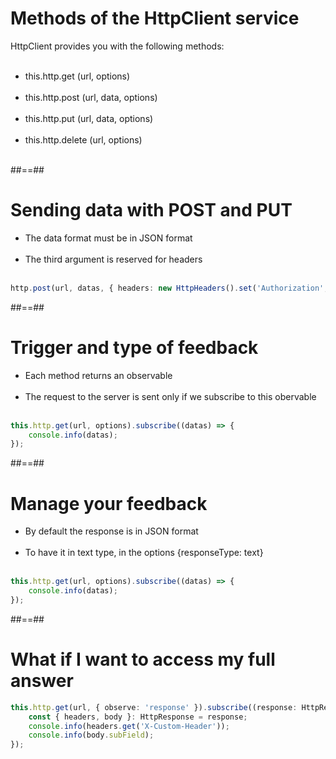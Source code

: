 <!-- .slide -->

# Methods of the HttpClient service

HttpClient provides you with the following methods: <br> <br>

-   this.http.get (url, options) <br> <br>
-   this.http.post (url, data, options) <br> <br>
-   this.http.put (url, data, options) <br> <br>
-   this.http.delete (url, options) <br> <br>

##==##

<!-- .slide: class="with-code inconsolata" -->

# Sending data with POST and PUT

-   The data format must be in JSON format <br> <br>
-   The third argument is reserved for headers <br> <br>

```typescript
http.post(url, datas, { headers: new HttpHeaders().set('Authorization', 'my-auth-token') });
```

<!-- .element: class="big-code" -->

##==##

<!-- .slide: class="with-code inconsolata" -->

# Trigger and type of feedback

-   Each method returns an observable <br> <br>
-   The request to the server is sent only if we subscribe to this obervable <br> <br>

```typescript
this.http.get(url, options).subscribe((datas) => {
    console.info(datas);
});
```

<!-- .element: class="big-code" -->

##==##

<!-- .slide: class="with-code inconsolata" -->

# Manage your feedback

-   By default the response is in JSON format <br> <br>
-   To have it in text type, in the options {responseType: text} <br> <br>

```typescript
this.http.get(url, options).subscribe((datas) => {
    console.info(datas);
});
```

<!-- .element: class="big-code" -->

##==##

<!-- .slide: class="with-code inconsolata" -->

# What if I want to access my full answer <br>

```typescript
this.http.get(url, { observe: 'response' }).subscribe((response: HttpResponse) => {
    const { headers, body }: HttpResponse = response;
    console.info(headers.get('X-Custom-Header'));
    console.info(body.subField);
});
```

<!-- .element: class="big-code" -->
